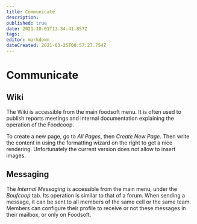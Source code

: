 ```yaml
---
title: Communicate
description: 
published: true
date: 2021-10-01T13:34:41.857Z
tags: 
editor: markdown
dateCreated: 2021-03-25T00:57:27.754Z
---
```


# Communicate
## Wiki
The Wiki is accessible from the main foodsoft menu. It is often used to publish reports meetings and internal documentation explaining the operation of the Foodcoop.

To create a new page, go to *All Pages*, then *Create New Page*. Then write the content in using the formatting wizard on the right to get a nice rendering. Unfortunately the current version does not allow to insert images.

## Messaging
The *Internal Messaging* is accessible from the main menu, under the *Boufcoop* tab. Its operation is similar to that of a forum. When sending a message, it can be sent to all members of the same cell or the same team. Members can configure their profile to receive or not these messages in their mailbox, or only on Foodsoft.